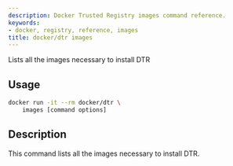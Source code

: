 ```yaml
---
description: Docker Trusted Registry images command reference.
keywords:
- docker, registry, reference, images
title: docker/dtr images
---
```


Lists all the images necessary to install DTR

## Usage

```bash
docker run -it --rm docker/dtr \
    images [command options]
```

## Description

This command lists all the images necessary to install DTR.
